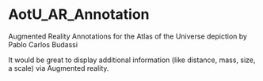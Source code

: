 # AotU_AR_Annotation
Augmented Reality Annotations for the Atlas of the Universe depiction by Pablo Carlos Budassi

It would be great to display additional information (like distance, mass, size, a scale) via Augmented reality.
